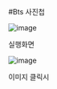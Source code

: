 #Bts 사진첩 

![image](https://user-images.githubusercontent.com/51785795/209464941-fc8388de-1178-421d-b95c-4aa1b41df546.png)

실행화면

![image](https://user-images.githubusercontent.com/51785795/209464961-d03de68e-6d00-493f-9459-9f9c419aa78a.png)

이미지 클릭시
